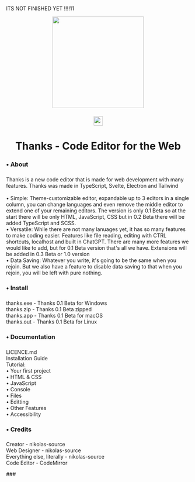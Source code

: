 
<p>ITS NOT FINISHED YET !!!!11  </p>

<div align="center">
  <img height="250" src="https://i.ibb.co/YZjPPYg/thanks-ai-brush-removebg-cwsa5svo.png"  />
</div>

###

<div align="center">
  <img src="https://img.shields.io/static/v1?message=Patreon&logo=patreon&label=&color=F96854&logoColor=white&labelColor=&style=for-the-badge" height="25" alt="patreon logo"  />
</div>

###

<h1 align="center">Thanks - Code Editor for the Web</h1>

###

<h3 align="left">• About</h3>

###

<p align="left">Thanks is a new code editor that is made for web development with many features. Thanks was made in TypeScript, Svelte, Electron and Tailwind<br><br>        • Simple: Theme-customizable editor, expandable up to 3 editors in a single column, you can change languages and even remove the middle editor to extend one of your remaining editors. The version is only 0.1 Beta so at the start there will be only HTML, JavaScript, CSS but in 0.2 Beta there will be added TypeScript and SCSS.<br>• Versatile: While there are not many lanuages yet, it has so many features to make coding easier. Features like file reading, editing with CTRL shortcuts, localhost and built in ChatGPT. There are many more features we would like to add, but for 0.1 Beta version that's all we have. Extensions will be added in 0.3 Beta or 1.0 version <br>• Data Saving: Whatever you write, it's going to be the same when you rejoin. But we also have a feature to disable data saving to that when you rejoin, you will be left with pure  nothing.</p>

###

<h3 align="left">• Install</h3>

###

<p align="left">thanks.exe - Thanks 0.1 Beta for Windows<br>thanks.zip - Thanks 0.1 Beta zipped<br>thanks.app - Thanks 0.1 Beta for macOS<br>thanks.out - Thanks 0.1 Beta for Linux</p>

###

<h3 align="left">• Documentation</h3>

###

<p align="left">LICENCE.md<br>Installation Guide<br>Tutorial:<br>       • Your first project<br>              • HTML & CSS<br>              • JavaScript<br>               • Console<br>        • Files<br>        • Editting<br>        • Other Features<br>        • Accessibility</p>

###

<h3 align="left">• Credits</h3>

###

<p align="left">Creator - nikolas-source<br>Web Designer - nikolas-source<br>Everything else, literally - nikolas-source<br>Code Editor - CodeMirror</p>
###
